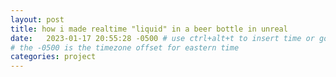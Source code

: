 ```yaml
---
layout: post
title: how i made realtime "liquid" in a beer bottle in unreal
date:   2023-01-17 20:55:28 -0500 # use ctrl+alt+t to insert time or go to command palette
# the -0500 is the timezone offset for eastern time
categories: project
---
```

